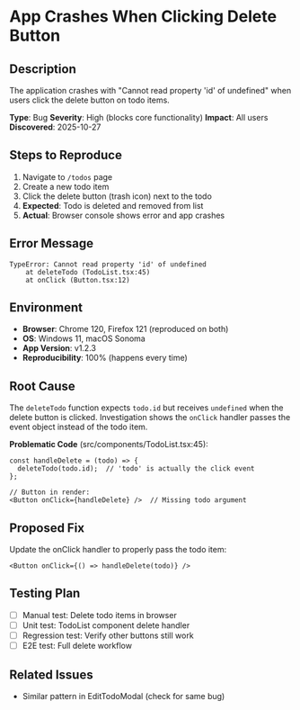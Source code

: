 # App Crashes When Clicking Delete Button

## Description

The application crashes with "Cannot read property 'id' of undefined" when users click the delete button on todo items.

**Type**: Bug
**Severity**: High (blocks core functionality)
**Impact**: All users
**Discovered**: 2025-10-27

## Steps to Reproduce

1. Navigate to `/todos` page
2. Create a new todo item
3. Click the delete button (trash icon) next to the todo
4. **Expected**: Todo is deleted and removed from list
5. **Actual**: Browser console shows error and app crashes

## Error Message

```
TypeError: Cannot read property 'id' of undefined
    at deleteTodo (TodoList.tsx:45)
    at onClick (Button.tsx:12)
```

## Environment

- **Browser**: Chrome 120, Firefox 121 (reproduced on both)
- **OS**: Windows 11, macOS Sonoma
- **App Version**: v1.2.3
- **Reproducibility**: 100% (happens every time)

## Root Cause

The `deleteTodo` function expects `todo.id` but receives `undefined` when the delete button is clicked. Investigation shows the `onClick` handler passes the event object instead of the todo item.

**Problematic Code** (src/components/TodoList.tsx:45):
```tsx
const handleDelete = (todo) => {
  deleteTodo(todo.id);  // 'todo' is actually the click event
};

// Button in render:
<Button onClick={handleDelete} />  // Missing todo argument
```

## Proposed Fix

Update the onClick handler to properly pass the todo item:

```tsx
<Button onClick={() => handleDelete(todo)} />
```

## Testing Plan

- [ ] Manual test: Delete todo items in browser
- [ ] Unit test: TodoList component delete handler
- [ ] Regression test: Verify other buttons still work
- [ ] E2E test: Full delete workflow

## Related Issues

- Similar pattern in EditTodoModal (check for same bug)
